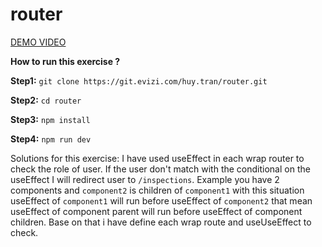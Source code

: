 # router

[DEMO VIDEO](https://drive.google.com/file/d/1jb4G5cMmHDgBdvWNm_KJuEYxppxVcBvl/view?usp=sharing)


**How to run this exercise ?**

**Step1:** `git clone https://git.evizi.com/huy.tran/router.git`

**Step2:** `cd router`

**Step3:** `npm install`

**Step4:** `npm run dev`


Solutions for this exercise: I have used useEffect in each wrap router to check the role of user. If the user don't match with the conditional on the useEffect I will redirect user to `/inspections`. Example you have 2 components and `component2` is children of `component1` with this situation useEffect of `component1` will run before useEffect of `component2` that mean useEffect of component parent will run before useEffect of component children. Base on that i have define each wrap route and useUseEffect to check. 

